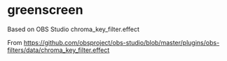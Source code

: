 # greenscreen
Based on OBS Studio chroma_key_filter.effect

From https://github.com/obsproject/obs-studio/blob/master/plugins/obs-filters/data/chroma_key_filter.effect
